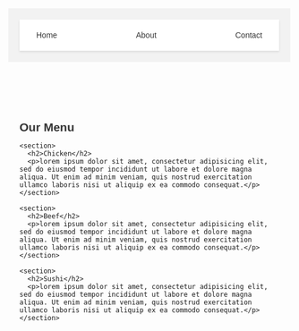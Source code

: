 <!DOCTYPE html>
<html>
<head>
  <title>Our Menu</title>
  <style>
    body {
      font-family: sans-serif;
      margin: 0;
    }
    header {
      background-color: #f2f2f2;
      padding: 20px;
    }
    nav {
      display: flex;
      justify-content: space-between;
      align-items: center;
      background-color: #fff;
      padding: 10px 20px;
      box-shadow: 0 2px 4px rgba(0, 0, 0, 0.1);
    }
    nav a {
      color: #333;
      text-decoration: none;
      padding: 10px;
    }
    nav a:hover {
      background-color: #ddd;
    }
    main {
      padding: 20px;
    }
    section {
      background-color: #fff;
      padding: 20px;
      border-radius: 5px;
      box-shadow: 0 2px 4px rgba(0, 0, 0, 0.1);
      margin-bottom: 20px;
    }
    h2 {
      color: #333;
      margin-bottom: 10px;
    }
    p {
      line-height: 1.5;
      color: #555;
    }
  </style>
</head>
<body>
  <header>
    <nav>
      <a href="#">Home</a>
      <a href="#">About</a>
      <a href="#">Contact</a>
    </nav>
  </header>

  <main>
    <h2>Our Menu</h2>

    <section>
      <h2>Chicken</h2>
      <p>lorem ipsum dolor sit amet, consectetur adipisicing elit, sed do eiusmod tempor incididunt ut labore et dolore magna aliqua. Ut enim ad minim veniam, quis nostrud exercitation ullamco laboris nisi ut aliquip ex ea commodo consequat.</p>
    </section>

    <section>
      <h2>Beef</h2>
      <p>lorem ipsum dolor sit amet, consectetur adipisicing elit, sed do eiusmod tempor incididunt ut labore et dolore magna aliqua. Ut enim ad minim veniam, quis nostrud exercitation ullamco laboris nisi ut aliquip ex ea commodo consequat.</p>
    </section>

    <section>
      <h2>Sushi</h2>
      <p>lorem ipsum dolor sit amet, consectetur adipisicing elit, sed do eiusmod tempor incididunt ut labore et dolore magna aliqua. Ut enim ad minim veniam, quis nostrud exercitation ullamco laboris nisi ut aliquip ex ea commodo consequat.</p>
    </section>
  </main>
</body>
</html>
          
